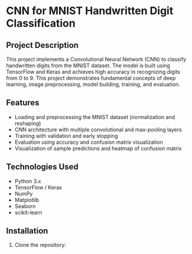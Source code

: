 # CNN for MNIST Handwritten Digit Classification

## Project Description
This project implements a Convolutional Neural Network (CNN) to classify handwritten digits from the MNIST dataset. The model is built using TensorFlow and Keras and achieves high accuracy in recognizing digits from 0 to 9. This project demonstrates fundamental concepts of deep learning, image preprocessing, model building, training, and evaluation.

## Features
- Loading and preprocessing the MNIST dataset (normalization and reshaping)
- CNN architecture with multiple convolutional and max-pooling layers
- Training with validation and early stopping
- Evaluation using accuracy and confusion matrix visualization
- Visualization of sample predictions and heatmap of confusion matrix

## Technologies Used
- Python 3.x
- TensorFlow / Keras
- NumPy
- Matplotlib
- Seaborn
- scikit-learn

## Installation
1. Clone the repository:
